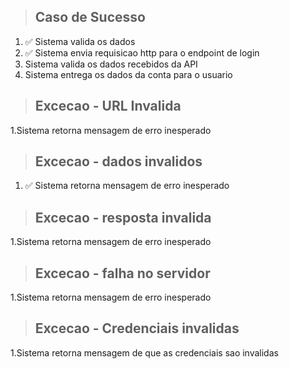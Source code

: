 > ## Caso de Sucesso
1. ✅ Sistema valida os dados
2. ✅ Sistema envia requisicao http para o endpoint de login
3. Sistema valida os dados recebidos da API
4. Sistema entrega os dados da conta para o usuario

> ## Excecao - URL Invalida
1.Sistema retorna mensagem de erro inesperado

> ## Excecao - dados invalidos
1. ✅ Sistema retorna mensagem de erro inesperado

> ## Excecao - resposta invalida
1.Sistema retorna mensagem de erro inesperado

> ## Excecao - falha no servidor
1.Sistema retorna mensagem de erro inesperado

> ## Excecao - Credenciais invalidas
1.Sistema retorna mensagem de que as credenciais sao invalidas
